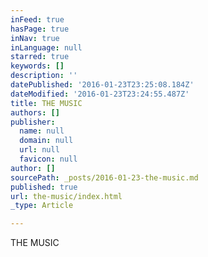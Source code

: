 ```yaml
---
inFeed: true
hasPage: true
inNav: true
inLanguage: null
starred: true
keywords: []
description: ''
datePublished: '2016-01-23T23:25:08.184Z'
dateModified: '2016-01-23T23:24:55.487Z'
title: THE MUSIC
authors: []
publisher:
  name: null
  domain: null
  url: null
  favicon: null
author: []
sourcePath: _posts/2016-01-23-the-music.md
published: true
url: the-music/index.html
_type: Article

---
```

THE MUSIC